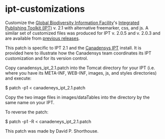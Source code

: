ipt-customizations
==================

Customize the [Global Biodiversity Information Facility](http://www.gbif.org)'s [Integrated Publishing Toolkit (IPT)](http://code.google.com/p/gbif-providertoolkit/) v. 2.1 with alternative freemarker, css, and js. A similar set of customized files was produced for IPT v. 2.0.5 and v. 2.0.3 and are available from [previous releases](https://github.com/Canadensys/ipt-customization/releases/).

This patch is specific to IPT 2.1 and the [Canadensys IPT](http://data.canadensys.net/ipt/) install. It is provided here to illustrate how the Canadensys team coordinates its IPT customization and for its version control.

Copy canadensys_ipt_2.1.patch into the Tomcat directory for your IPT (i.e. where you have its META-INF, WEB-INF, images, js, and styles directories) and execute:

$ patch -p1 < canadeneys_ipt_2.1.patch

Copy the two image files in images/dataTables into the directory by the same name on your IPT.

To reverse the patch:

$ patch -p1 -R < canadeneys_ipt_2.1.patch

This patch was made by David P. Shorthouse.